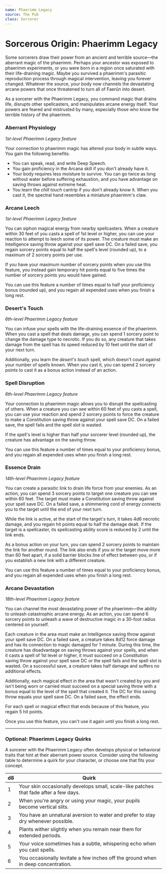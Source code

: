 ```yaml
---
name: Phaerimm Legacy
source: The Pub
class: Sorcerer
---
```


# Sorcerous Origin: Phaerimm Legacy

Some sorcerers draw their power from an ancient and terrible source—the aberrant magic of the phaerimm. Perhaps your ancestor was exposed to phaerimm experiments, or you were born in a region once saturated with their life-draining magic. Maybe you survived a phaerimm's parasitic reproduction process through magical intervention, leaving you forever changed. Whatever the source, your body now channels the devastating arcane powers that once threatened to turn all of Faerûn into desert.

As a sorcerer with the Phaerimm Legacy, you command magic that drains life, disrupts other spellcasters, and manipulates arcane energy itself. Your powers are feared and mistrusted by many, especially those who know the terrible history of the phaerimm.

### Aberrant Physiology
*1st-level Phaerimm Legacy feature*

Your connection to phaerimm magic has altered your body in subtle ways. You gain the following benefits:

* You can speak, read, and write Deep Speech.
* You gain proficiency in the Arcana skill if you don't already have it.
* Your body requires less moisture to survive. You can go twice as long without water before suffering exhaustion, and you have advantage on saving throws against extreme heat.
* You learn the *chill touch* cantrip if you don't already know it. When you cast it, the spectral hand resembles a miniature phaerimm's claw.

### Arcane Leech
*1st-level Phaerimm Legacy feature*

You can siphon magical energy from nearby spellcasters. When a creature within 30 feet of you casts a spell of 1st level or higher, you can use your reaction to attempt to leech some of its power. The creature must make an Intelligence saving throw against your spell save DC. On a failed save, you regain sorcery points equal to half the spell's level (rounded up), to a maximum of 2 sorcery points per use.

If you have your maximum number of sorcery points when you use this feature, you instead gain temporary hit points equal to five times the number of sorcery points you would have gained.

You can use this feature a number of times equal to half your proficiency bonus (rounded up), and you regain all expended uses when you finish a long rest.

### Desert's Touch
*6th-level Phaerimm Legacy feature*

You can infuse your spells with the life-draining essence of the phaerimm. When you cast a spell that deals damage, you can spend 1 sorcery point to change the damage type to necrotic. If you do so, any creature that takes damage from the spell has its speed reduced by 10 feet until the start of your next turn.

Additionally, you learn the *desert's touch* spell, which doesn't count against your number of spells known. When you cast it, you can spend 2 sorcery points to cast it as a bonus action instead of an action.

### Spell Disruption
*6th-level Phaerimm Legacy feature*

Your connection to phaerimm magic allows you to disrupt the spellcasting of others. When a creature you can see within 60 feet of you casts a spell, you can use your reaction and spend 2 sorcery points to force the creature to make a Constitution saving throw against your spell save DC. On a failed save, the spell fails and the spell slot is wasted.

If the spell's level is higher than half your sorcerer level (rounded up), the creature has advantage on the saving throw.

You can use this feature a number of times equal to your proficiency bonus, and you regain all expended uses when you finish a long rest.

### Essence Drain
*14th-level Phaerimm Legacy feature*

You can create a parasitic link to drain life force from your enemies. As an action, you can spend 3 sorcery points to target one creature you can see within 60 feet. The target must make a Constitution saving throw against your spell save DC. On a failed save, a shimmering cord of energy connects you to the target until the end of your next turn.

While the link is active, at the start of the target's turn, it takes 4d6 necrotic damage, and you regain hit points equal to half the damage dealt. If the target is a spellcaster, its spellcasting ability score is reduced by 2 until the link ends.

As a bonus action on your turn, you can spend 2 sorcery points to maintain the link for another round. The link also ends if you or the target move more than 60 feet apart, if a solid barrier blocks line of effect between you, or if you establish a new link with a different creature.

You can use this feature a number of times equal to your proficiency bonus, and you regain all expended uses when you finish a long rest.

### Arcane Devastation
*18th-level Phaerimm Legacy feature*

You can channel the most devastating power of the phaerimm—the ability to unleash catastrophic arcane energy. As an action, you can spend 6 sorcery points to unleash a wave of destructive magic in a 30-foot radius centered on yourself.

Each creature in the area must make an Intelligence saving throw against your spell save DC. On a failed save, a creature takes 8d12 force damage and has its connection to magic damaged for 1 minute. During this time, the creature has disadvantage on saving throws against your spells, and when it casts a spell of 1st level or higher, it must succeed on a Constitution saving throw against your spell save DC or the spell fails and the spell slot is wasted. On a successful save, a creature takes half damage and suffers no additional effects.

Additionally, each magical effect in the area that wasn't created by you and isn't being worn or carried must succeed on a special saving throw with a bonus equal to the level of the spell that created it. The DC for this saving throw equals your spell save DC. On a failed save, the effect ends.

For each spell or magical effect that ends because of this feature, you regain 5 hit points.

Once you use this feature, you can't use it again until you finish a long rest.

---

### Optional: Phaerimm Legacy Quirks

A sorcerer with the Phaerimm Legacy often develops physical or behavioral traits that hint at their aberrant power source. Consider using the following table to determine a quirk for your character, or choose one that fits your concept.

| d8 | Quirk |
|----|-------|
| 1 | Your skin occasionally develops small, scale-like patches that fade after a few days. |
| 2 | When you're angry or using your magic, your pupils become vertical slits. |
| 3 | You have an unnatural aversion to water and prefer to stay dry whenever possible. |
| 4 | Plants wither slightly when you remain near them for extended periods. |
| 5 | Your voice sometimes has a subtle, whispering echo when you cast spells. |
| 6 | You occasionally levitate a few inches off the ground when in deep concentration. |